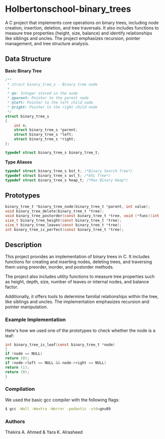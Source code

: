 # Holbertonschool-binary_trees

A C project that implements core operations on binary trees, including node creation, insertion, deletion, and tree traversals. It also includes functions to measure tree properties (height, size, balance) and identify relationships like siblings and uncles. The project emphasizes recursion, pointer management, and tree structure analysis.

## Data Structure
**Basic Binary Tree**
```c
/**
 * struct binary_tree_s - Binary tree node
 *
 * @n: Integer stored in the node
 * @parent: Pointer to the parent node
 * @left: Pointer to the left child node
 * @right: Pointer to the right child node
 */
struct binary_tree_s
{
    int n;
    struct binary_tree_s *parent;
    struct binary_tree_s *left;
    struct binary_tree_s *right;
};

typedef struct binary_tree_s binary_tree_t;
```
**Type Aliases**
```c
typedef struct binary_tree_s bst_t; /*Binary Search Tree*/
typedef struct binary_tree_s avl_t; /*AVL Tree*/
typedef struct binary_tree_s heap_t; /*Max Binary Heap*/
```

## Prototypes
```c
binary_tree_t *binary_tree_node(binary_tree_t *parent, int value);
void binary_tree_delete(binary_tree_t *tree);
void binary_tree_postorder(const binary_tree_t *tree, void (*func)(int));
size_t binary_tree_height(const binary_tree_t *tree);
size_t binary_tree_leaves(const binary_tree_t *tree);
int binary_tree_is_perfect(const binary_tree_t *tree);
```

## Description

This project provides an implementation of binary trees in C. 
It includes functions for creating and inserting nodes, deleting trees, and traversing them using preorder, inorder, and postorder methods. 

The project also includes utility functions to measure tree properties such as height, depth, size, number of leaves or internal nodes, and balance factor. 

Additionally, it offers tools to determine familial relationships within the tree, like siblings and uncles. 
The implementation emphasizes recursion and pointer manipulation.

### Example Implementation
Here's how we used one of the prototypes to check whether the node is a leaf:
```c
int binary_tree_is_leaf(const binary_tree_t *node)
{
if (node == NULL)
return (0);
if (node->left == NULL && node->right == NULL)
return (1);
return (0);
}
```

### Compilation
We used the basic gcc compiler with the following flags:
```bash
$ gcc -Wall -Wextra -Werror -pedantic -std=gnu89
```

### Authors
Thekira A. Ahmed & Yara K. Alrasheed
